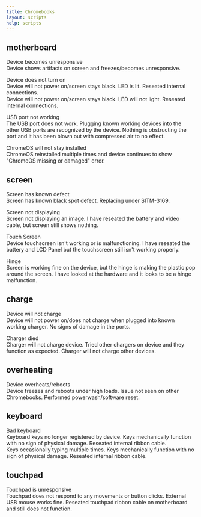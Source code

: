 ```yaml
---
title: Chromebooks
layout: scripts
help: scripts
---
```


## motherboard

Device becomes unresponsive  
Device shows artifacts on screen and freezes/becomes unresponsive.

Device does not turn on  
Device will not power on/screen stays black. LED is lit. Reseated internal connections.  
Device will not power on/screen stays black. LED will not light. Reseated internal connections.

USB port not working  
The USB port does not work. Plugging known working devices into the other USB ports are recognized by the device. Nothing is obstructing the port and it has been blown out with compressed air to no effect.

ChromeOS will not stay installed  
ChromeOS reinstalled multiple times and device continues to show "ChromeOS missing or damaged" error.

## screen

Screen has known defect  
Screen has known black spot defect. Replacing under SITM-3169.

Screen not displaying  
Screen not displaying an image. I have reseated the battery and video cable, but screen still shows nothing.

Touch Screen  
Device touchscreen isn't working or is malfunctioning. I have reseated the battery and LCD Panel but the touchscreen still isn't working properly.

Hinge  
Screen is working fine on the device, but the hinge is making the plastic pop around the screen. I have looked at the hardware and it looks to be a hinge malfunction.

## charge

Device will not charge  
Device will not power on/does not charge when plugged into known working charger. No signs of damage in the ports.

Charger died  
Charger will not charge device. Tried other chargers on device and they function as expected. Charger will not charge other devices.

## overheating

Device overheats/reboots  
Device freezes and reboots under high loads. Issue not seen on other Chromebooks. Performed powerwash/software reset.

## keyboard

Bad keyboard  
Keyboard keys no longer registered by device. Keys mechanically function with no sign of physical damage. Reseated internal ribbon cable.  
Keys occasionally typing multiple times. Keys mechanically function with no sign of physical damage. Reseated internal ribbon cable.

## touchpad

Touchpad is unresponsive  
Touchpad does not respond to any movements or button clicks. External USB mouse works fine. Reseated touchpad ribbon cable on motherboard and still does not function.
